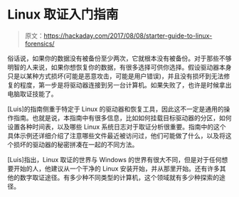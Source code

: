 # Linux 取证入门指南

> 原文：<https://hackaday.com/2017/08/08/starter-guide-to-linux-forensics/>

俗话说，如果你的数据没有被备份至少两次，它就根本没有被备份。对于那些不够明智的人来说，如果你想恢复你的数据，有很多选择可供你选择。假设驱动器本身只是以某种方式损坏(可能是恶意攻击，可能是用户错误)，并且没有损坏到无法修复的程度，第一步是将驱动器连接到另一台计算机。如果失败了，也许是时候拿出电脑取证技能了。

[Luis]的指南侧重于特定于 Linux 的驱动器和恢复工具，因此这不一定是通用的操作指南。也就是说，本指南中有很多信息，比如如何挂载目标驱动器的分区，如何设置各种时间表，以及哪些 Linux 系统日志对于取证分析很重要。指南中的这个具体示例还详细介绍了注意哪些文件最近被访问过，他们可能做了什么，以及将这个损坏的驱动器的秘密拼凑在一起的不同方法。

[Luis]指出，Linux 取证的世界与 Windows 的世界有很大不同，但是对于任何想要开始的人，他建议从一个干净的 Linux 安装开始，并从那里开始。还有许多其他的数字取证途径。有多少种不同类型的计算机，这个领域就有多少种探索的途径。